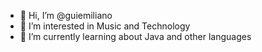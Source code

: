 - 👋 Hi, I’m @guiemiliano
- 👀 I’m interested in Music and Technology
- 🌱 I’m currently learning about Java and other languages


<!---
guiemiliano/guiemiliano is a ✨ special ✨ repository because its `README.md` (this file) appears on your GitHub profile.
You can click the Preview link to take a look at your changes.
--->
